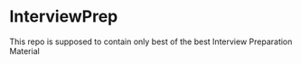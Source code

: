 # InterviewPrep
This repo is supposed to contain only best of the best Interview Preparation Material
